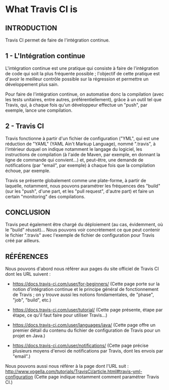 # What Travis CI is

## INTRODUCTION

Travis CI permet de faire de l'intégration continue.

## 1 - L'Intégration continue

L'intégration continue est une pratique qui consiste à faire de l'intégration de code qui soit la plus fréquente possible ; l'objectif de cette pratique est d'avoir le meilleur contrôle possible sur la régression et permettre un développement plus sain.

Pour faire de l'intégration continue, on automatise donc la compilation (avec les tests unitaires, entre autres, préférentiellement), grâce à un outil tel que Travis, qui, à chaque fois qu'un développeur effectue un "push", par exemple, lance une compilation.

## 2 - Travis CI

Travis fonctionne à partir d'un fichier de configuration ("YML", qui est une réduction de "YAML" (YAML Ain't Markup Language), nommé ".travis", à l'intérieur duquel on indique notamment le langage du logiciel, les instructions de compilation (à l'aide de Maven, par exemple, en donnant la ligne de commande qui convient...) et, peut-être, une demande de notifications (par "email", par exemple) à chaque fois que la compilation échoue, par exemple.

Travis se présente globalement comme une plate-forme, à partir de laquelle, notamment, nous pouvons paramétrer les fréquences des "build" (sur les "push", d'une part, et les "pull request", d'autre part) et faire un certain "monitoring" des compilations.

## CONCLUSION

Travis peut également être chargé du déploiement (au cas, évidemment, où le "build" réussit)...
Nous pouvons voir concrètement ce que peut contenir le fichier ".travis" avec l'exemple de fichier de configuration pour Travis créé par ailleurs.

## RÉFÉRENCES

Nous pouvons d'abord nous référer aux pages du site officiel de Travis CI dont les URL suivent :

- https://docs.travis-ci.com/user/for-beginners/
(Cette page porte sur la notion d'intégration continue et le principe général de fonctionnement de Travis ; on y trouve aussi les notions fondamentales, de "phase", "job", "build", etc.)

- https://docs.travis-ci.com/user/tutorial/
(Cette page présente, étape par étape, ce qu'il faut faire pour utiliser Travis...)

- https://docs.travis-ci.com/user/languages/java/
(Cette page offre un premier détail du contenu du fichier de configuration de Travis pour un projet en Java.)

- https://docs.travis-ci.com/user/notifications/
(Cette page précise plusieurs moyens d'envoi de notifications par Travis, dont les envois par "email".)

Nous pouvons aussi nous référer à la page dont l'URL suit :
http://www.vogella.com/tutorials/TravisCi/article.html#travis-yml-configuration
(Cette page indique notamment comment paramétrer Travis CI.)
